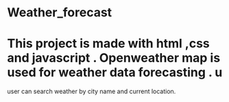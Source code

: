 ﻿# Weather_forecast
# This project is made with html ,css and javascript . Openweather map is used for weather data forecasting . u
user can search weather by city name and current location.
